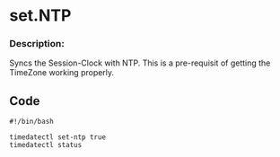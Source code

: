 # set.NTP 
### Description:  

Syncs the Session-Clock with NTP. 
This is a pre-requisit of getting the TimeZone working properly.

## __Code__
```
#!/bin/bash

timedatectl set-ntp true
timedatectl status
```
